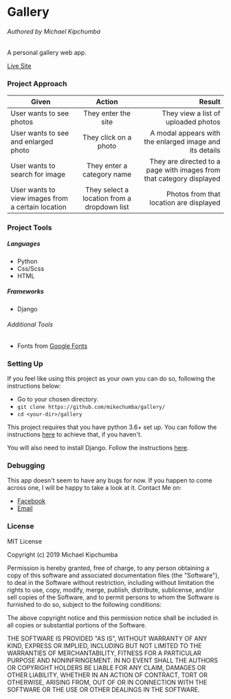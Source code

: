 # Gallery

###### Authored by Michael Kipchumba

A personal gallery web app.

[Live Site](https://tasweer.herokuapp.com/photos/)

### Project Approach
   
| Given       | Action       | Result  |
| ------------- |:-------------:| -----:|
| User wants to see photos | They enter the site | They view a list of uploaded photos |
| User wants to see and enlarged photo | They click on a photo | A modal appears with the enlarged image and its details  |
| User wants to search for image | They enter a category name | They are directed to a page with images from that category displayed |
| User wants to view images from a certain location | They select a location from a dropdown list | Photos from that location are displayed |

### Project Tools

##### Languages

- Python
- Css/Scss
- HTML

##### Frameworks

- Django

###### Additional Tools

- Fonts from [Google Fonts](fonts.google.com)

### Setting Up

If you feel like using this project as your own you can do so, following the instructions below:

   - Go to your chosen directory.
   - `git clone https://github.com/mikechumba/gallery/`
   - `cd <your-dir>/gallery`

This project requires that you have python 3.6+ set up. You can follow the instructions [here](realpython.com/installing-python/) to achieve that, if you haven't.

You will also need to install Django. Follow the instructions [here](https://www.djangoproject.com/start/).

### Debugging

This app doesn't seem to have any bugs for now. If you happen to come across one, I will be happy to take a look at it. Contact Me on:

- [Facebook](https://web.facebook.com/ItsMikeChumba/)
- [Email](michaelchumba09@gmail.com)

### License 

MIT License

Copyright (c) 2019 Michael Kipchumba

Permission is hereby granted, free of charge, to any person obtaining a copy
of this software and associated documentation files (the "Software"), to deal
in the Software without restriction, including without limitation the rights
to use, copy, modify, merge, publish, distribute, sublicense, and/or sell
copies of the Software, and to permit persons to whom the Software is
furnished to do so, subject to the following conditions:

The above copyright notice and this permission notice shall be included in all
copies or substantial portions of the Software.

THE SOFTWARE IS PROVIDED "AS IS", WITHOUT WARRANTY OF ANY KIND, EXPRESS OR
IMPLIED, INCLUDING BUT NOT LIMITED TO THE WARRANTIES OF MERCHANTABILITY,
FITNESS FOR A PARTICULAR PURPOSE AND NONINFRINGEMENT. IN NO EVENT SHALL THE
AUTHORS OR COPYRIGHT HOLDERS BE LIABLE FOR ANY CLAIM, DAMAGES OR OTHER
LIABILITY, WHETHER IN AN ACTION OF CONTRACT, TORT OR OTHERWISE, ARISING FROM,
OUT OF OR IN CONNECTION WITH THE SOFTWARE OR THE USE OR OTHER DEALINGS IN THE
SOFTWARE.